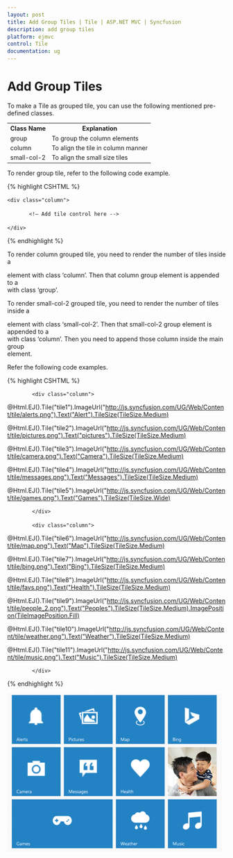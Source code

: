 ```yaml
---
layout: post
title: Add Group Tiles | Tile | ASP.NET MVC | Syncfusion
description: add group tiles
platform: ejmvc
control: Tile
documentation: ug
---
```


# Add Group Tiles

To make a Tile as grouped tile, you can use the following mentioned pre-defined classes.

<table>
<tr>
<th>
Class Name</th><th>
Explanation</th></tr>
<tr>
<td>
group</td><td>
To group the column elements</td></tr>
<tr>
<td>
column</td><td>
To align the tile in column manner</td></tr>
<tr>
<td>
small-col-2</td><td>
To align the small size tiles</td></tr>
</table>
To render group tile, refer to the following code example.

{% highlight CSHTML %}

<div class="group">

    <div class="column">

           <!— Add tile control here -->

    </div>

</div>


{% endhighlight %}


To render column grouped tile, you need to render the number of tiles inside a <div> element with class ‘column’. Then that column group element is appended to a <div> with class ‘group’.     

To render small-col-2 grouped tile, you need to render the number of tiles inside a <div> element with class ‘small-col-2’. Then that small-col-2 group element is appended to a <div> with class ‘column’. Then you need to append those column inside the main group <div> element.                                                     

 Refer the following code examples.

{% highlight CSHTML %}

<div class="group">

            <div class="column">

@Html.EJ().Tile("tile1").ImageUrl("http://js.syncfusion.com/UG/Web/Content/tile/alerts.png").Text("Alert").TileSize(TileSize.Medium)

@Html.EJ().Tile("tile2").ImageUrl("http://js.syncfusion.com/UG/Web/Content/tile/pictures.png").Text("pictures").TileSize(TileSize.Medium)

@Html.EJ().Tile("tile3").ImageUrl("http://js.syncfusion.com/UG/Web/Content/tile/camera.png").Text("Camera").TileSize(TileSize.Medium)

@Html.EJ().Tile("tile4").ImageUrl("http://js.syncfusion.com/UG/Web/Content/tile/messages.png").Text("Messages").TileSize(TileSize.Medium)

@Html.EJ().Tile("tile5").ImageUrl("http://js.syncfusion.com/UG/Web/Content/tile/games.png").Text("Games").TileSize(TileSize.Wide)

            </div>

            <div class="column">

@Html.EJ().Tile("tile6").ImageUrl("http://js.syncfusion.com/UG/Web/Content/tile/map.png").Text("Map").TileSize(TileSize.Medium)

@Html.EJ().Tile("tile7").ImageUrl("http://js.syncfusion.com/UG/Web/Content/tile/bing.png").Text("Bing").TileSize(TileSize.Medium)

@Html.EJ().Tile("tile8").ImageUrl("http://js.syncfusion.com/UG/Web/Content/tile/favs.png").Text("Health").TileSize(TileSize.Medium)

@Html.EJ().Tile("tile9").ImageUrl("http://js.syncfusion.com/UG/Web/Content/tile/people_2.png").Text("Peoples").TileSize(TileSize.Medium).ImagePosition(TileImagePosition.Fill)

@Html.EJ().Tile("tile10").ImageUrl("http://js.syncfusion.com/UG/Web/Content/tile/weather.png").Text("Weather").TileSize(TileSize.Medium)

@Html.EJ().Tile("tile11").ImageUrl("http://js.syncfusion.com/UG/Web/Content/tile/music.png").Text("Music").TileSize(TileSize.Medium)

            </div>

</div>


{% endhighlight %}



![](Add-Group-Tiles_images/Add-Group-Tiles_img1.png)



